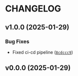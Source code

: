 # CHANGELOG


## v1.0.0 (2025-01-29)

### Bug Fixes

- Fixed ci-cd pipeline
  ([`8cdccc9`](https://github.com/UBC-MDS/fast_eda/commit/8cdccc9422857589165eb848327a0bb9488ad1b3))


## v0.0.0 (2025-01-29)
